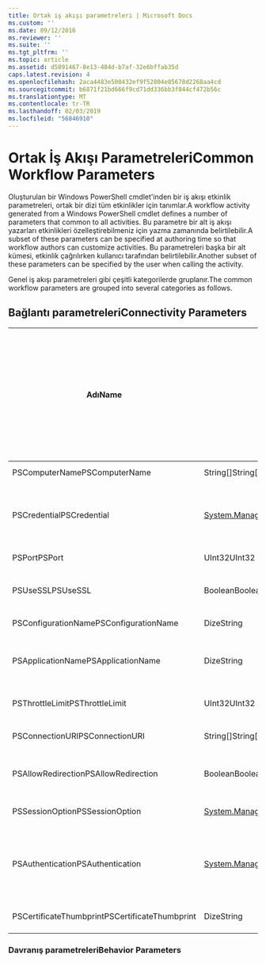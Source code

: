 ```yaml
---
title: Ortak iş akışı parametreleri | Microsoft Docs
ms.custom: ''
ms.date: 09/12/2016
ms.reviewer: ''
ms.suite: ''
ms.tgt_pltfrm: ''
ms.topic: article
ms.assetid: d5891467-8e13-484d-b7af-32e6bffab35d
caps.latest.revision: 4
ms.openlocfilehash: 2aca4483e500432ef9f52804e85678d2268aa4cd
ms.sourcegitcommit: b6871f21bd666f9cd71dd336bb3f844cf472b56c
ms.translationtype: MT
ms.contentlocale: tr-TR
ms.lasthandoff: 02/03/2019
ms.locfileid: "56846910"
---
```

# <a name="common-workflow-parameters"></a><span data-ttu-id="17047-102">Ortak İş Akışı Parametreleri</span><span class="sxs-lookup"><span data-stu-id="17047-102">Common Workflow Parameters</span></span>

<span data-ttu-id="17047-103">Oluşturulan bir Windows PowerShell cmdlet'inden bir iş akışı etkinlik parametreleri, ortak bir dizi tüm etkinlikler için tanımlar.</span><span class="sxs-lookup"><span data-stu-id="17047-103">A workflow activity generated from a Windows PowerShell cmdlet  defines a number of parameters that common to all activities.</span></span> <span data-ttu-id="17047-104">Bu parametre bir alt iş akışı yazarları etkinlikleri özelleştirebilmeniz için yazma zamanında belirtilebilir.</span><span class="sxs-lookup"><span data-stu-id="17047-104">A subset of these parameters can be specified at authoring time so that workflow authors can customize activities.</span></span> <span data-ttu-id="17047-105">Bu parametreleri başka bir alt kümesi, etkinlik çağrılırken kullanıcı tarafından belirtilebilir.</span><span class="sxs-lookup"><span data-stu-id="17047-105">Another subset of these parameters can be specified by the user when calling the activity.</span></span>

<span data-ttu-id="17047-106">Genel iş akışı parametreleri gibi çeşitli kategorilerde gruplanır.</span><span class="sxs-lookup"><span data-stu-id="17047-106">The common workflow parameters are grouped into several categories as follows.</span></span>

## <a name="connectivity-parameters"></a><span data-ttu-id="17047-107">Bağlantı parametreleri</span><span class="sxs-lookup"><span data-stu-id="17047-107">Connectivity Parameters</span></span>

|<span data-ttu-id="17047-108">Adı</span><span class="sxs-lookup"><span data-stu-id="17047-108">Name</span></span>|<span data-ttu-id="17047-109">Tür</span><span class="sxs-lookup"><span data-stu-id="17047-109">Type</span></span>|<span data-ttu-id="17047-110">Açıklama</span><span class="sxs-lookup"><span data-stu-id="17047-110">Description</span></span>|<span data-ttu-id="17047-111">Yürütme zaman son kullanıcı tarafından belirtilen?</span><span class="sxs-lookup"><span data-stu-id="17047-111">Can be specified by end user at execution time?</span></span>|<span data-ttu-id="17047-112">Yazma sırasında iş akışı yazar tarafından belirtilen?</span><span class="sxs-lookup"><span data-stu-id="17047-112">Can be specified by workflow author at authoring time?</span></span>|<span data-ttu-id="17047-113">Örnek oluşturma iş akışı yazar tarafından belirtilen?</span><span class="sxs-lookup"><span data-stu-id="17047-113">Can be specified by workflow author at instantiation?</span></span>|
|----------|----------|-----------------|-----------------------------------------------------|------------------------------------------------------------|-----------------------------------------------------------|
|<span data-ttu-id="17047-114">PSComputerName</span><span class="sxs-lookup"><span data-stu-id="17047-114">PSComputerName</span></span>|<span data-ttu-id="17047-115">String[]</span><span class="sxs-lookup"><span data-stu-id="17047-115">String[]</span></span>|<span data-ttu-id="17047-116">İşleri başlatmak istediğiniz bilgisayar adlarının listesi.</span><span class="sxs-lookup"><span data-stu-id="17047-116">A list of computer names for which to launch jobs.</span></span>|<span data-ttu-id="17047-117">Evet</span><span class="sxs-lookup"><span data-stu-id="17047-117">Yes</span></span>|<span data-ttu-id="17047-118">Evet</span><span class="sxs-lookup"><span data-stu-id="17047-118">Yes</span></span>|<span data-ttu-id="17047-119">Evet</span><span class="sxs-lookup"><span data-stu-id="17047-119">Yes</span></span>|
|<span data-ttu-id="17047-120">PSCredential</span><span class="sxs-lookup"><span data-stu-id="17047-120">PSCredential</span></span>|[<span data-ttu-id="17047-121">System.Management.Automation.Pscredential</span><span class="sxs-lookup"><span data-stu-id="17047-121">System.Management.Automation.Pscredential</span></span>](/dotnet/api/System.Management.Automation.PSCredential)|<span data-ttu-id="17047-122">Kullanılacak kimlik doğrulaması kimlik bilgisini PSComputerName parametresi tarafından belirtilen bilgisayara oturum açmak için.</span><span class="sxs-lookup"><span data-stu-id="17047-122">The authentication credential to use to login to the computers specified by the PSComputerName parameter.</span></span> <span data-ttu-id="17047-123">Bu parametre yalnızca PSComputerName belirtilmezse geçerli değil.</span><span class="sxs-lookup"><span data-stu-id="17047-123">This parameter is valid only if PSComputerName is specified.</span></span>|<span data-ttu-id="17047-124">Evet</span><span class="sxs-lookup"><span data-stu-id="17047-124">Yes</span></span>|<span data-ttu-id="17047-125">Evet</span><span class="sxs-lookup"><span data-stu-id="17047-125">Yes</span></span>|<span data-ttu-id="17047-126">Evet</span><span class="sxs-lookup"><span data-stu-id="17047-126">Yes</span></span>|
|<span data-ttu-id="17047-127">PSPort</span><span class="sxs-lookup"><span data-stu-id="17047-127">PSPort</span></span>|<span data-ttu-id="17047-128">UInt32</span><span class="sxs-lookup"><span data-stu-id="17047-128">UInt32</span></span>|<span data-ttu-id="17047-129">İş akışını çalıştırmak için kullanılacak bağlantı noktası.</span><span class="sxs-lookup"><span data-stu-id="17047-129">The port to be used to run the workflow.</span></span>|<span data-ttu-id="17047-130">Evet</span><span class="sxs-lookup"><span data-stu-id="17047-130">Yes</span></span>|<span data-ttu-id="17047-131">Evet</span><span class="sxs-lookup"><span data-stu-id="17047-131">Yes</span></span>|<span data-ttu-id="17047-132">Evet</span><span class="sxs-lookup"><span data-stu-id="17047-132">Yes</span></span>|
|<span data-ttu-id="17047-133">PSUseSSL</span><span class="sxs-lookup"><span data-stu-id="17047-133">PSUseSSL</span></span>|<span data-ttu-id="17047-134">Boolean</span><span class="sxs-lookup"><span data-stu-id="17047-134">Boolean</span></span>|<span data-ttu-id="17047-135">İş akışını çalıştırmak için uzak bilgisayara güvenli bir bağlantı kurmak için Güvenli Yuva Katmanı (SSL) protokolünü kullanır.</span><span class="sxs-lookup"><span data-stu-id="17047-135">Use Secure Sockets Layer (SSL) protocol to establish a secure connection to the remote computer to run the workflow.</span></span>|<span data-ttu-id="17047-136">Evet</span><span class="sxs-lookup"><span data-stu-id="17047-136">Yes</span></span>|<span data-ttu-id="17047-137">Evet</span><span class="sxs-lookup"><span data-stu-id="17047-137">Yes</span></span>|<span data-ttu-id="17047-138">Evet</span><span class="sxs-lookup"><span data-stu-id="17047-138">Yes</span></span>|
|<span data-ttu-id="17047-139">PSConfigurationName</span><span class="sxs-lookup"><span data-stu-id="17047-139">PSConfigurationName</span></span>|<span data-ttu-id="17047-140">Dize</span><span class="sxs-lookup"><span data-stu-id="17047-140">String</span></span>|<span data-ttu-id="17047-141">İş akışı çalıştırmak için kullanılan oturum yapılandırması.</span><span class="sxs-lookup"><span data-stu-id="17047-141">The session configuration used to run the workflow.</span></span>|<span data-ttu-id="17047-142">Evet</span><span class="sxs-lookup"><span data-stu-id="17047-142">Yes</span></span>|<span data-ttu-id="17047-143">Evet</span><span class="sxs-lookup"><span data-stu-id="17047-143">Yes</span></span>|<span data-ttu-id="17047-144">Evet</span><span class="sxs-lookup"><span data-stu-id="17047-144">Yes</span></span>|
|<span data-ttu-id="17047-145">PSApplicationName</span><span class="sxs-lookup"><span data-stu-id="17047-145">PSApplicationName</span></span>|<span data-ttu-id="17047-146">Dize</span><span class="sxs-lookup"><span data-stu-id="17047-146">String</span></span>|<span data-ttu-id="17047-147">' % S'bağlantı URI'si iş akışı yürütme için uygulama adı kısmı.</span><span class="sxs-lookup"><span data-stu-id="17047-147">The application name portion of the connection URI for the workflow execution.</span></span> <span data-ttu-id="17047-148">Yalnızca ConnectionURI parametresi kullanmadığınızda, bu parametreyi kullanın.</span><span class="sxs-lookup"><span data-stu-id="17047-148">Use this parameter only when you are not using the ConnectionURI parameter.</span></span>|<span data-ttu-id="17047-149">Evet</span><span class="sxs-lookup"><span data-stu-id="17047-149">Yes</span></span>|<span data-ttu-id="17047-150">Evet</span><span class="sxs-lookup"><span data-stu-id="17047-150">Yes</span></span>|<span data-ttu-id="17047-151">Evet</span><span class="sxs-lookup"><span data-stu-id="17047-151">Yes</span></span>|
|<span data-ttu-id="17047-152">PSThrottleLimit</span><span class="sxs-lookup"><span data-stu-id="17047-152">PSThrottleLimit</span></span>|<span data-ttu-id="17047-153">UInt32</span><span class="sxs-lookup"><span data-stu-id="17047-153">UInt32</span></span>|<span data-ttu-id="17047-154">İş akışı çalıştırma kurulabilecek eş zamanlı bağlantı sayısı.</span><span class="sxs-lookup"><span data-stu-id="17047-154">The maximum number of concurrent connections that can be established to run the workflow.</span></span>|<span data-ttu-id="17047-155">Evet</span><span class="sxs-lookup"><span data-stu-id="17047-155">Yes</span></span>|<span data-ttu-id="17047-156">TBD</span><span class="sxs-lookup"><span data-stu-id="17047-156">TBD</span></span>|<span data-ttu-id="17047-157">Evet</span><span class="sxs-lookup"><span data-stu-id="17047-157">Yes</span></span>|
|<span data-ttu-id="17047-158">PSConnectionURI</span><span class="sxs-lookup"><span data-stu-id="17047-158">PSConnectionURI</span></span>|<span data-ttu-id="17047-159">String[]</span><span class="sxs-lookup"><span data-stu-id="17047-159">String[]</span></span>|<span data-ttu-id="17047-160">İş akışı çalıştırmak için kullanılan etkileşimli oturumları için uç noktaları belirtin tam URI dizisi.</span><span class="sxs-lookup"><span data-stu-id="17047-160">An array of fully-qualified URIs that specify the endpoints for the interactive sessions used to run the workflow.</span></span>|<span data-ttu-id="17047-161">Evet</span><span class="sxs-lookup"><span data-stu-id="17047-161">Yes</span></span>|<span data-ttu-id="17047-162">Evet</span><span class="sxs-lookup"><span data-stu-id="17047-162">Yes</span></span>|<span data-ttu-id="17047-163">Evet</span><span class="sxs-lookup"><span data-stu-id="17047-163">Yes</span></span>|
|<span data-ttu-id="17047-164">PSAllowRedirection</span><span class="sxs-lookup"><span data-stu-id="17047-164">PSAllowRedirection</span></span>|<span data-ttu-id="17047-165">Boolean</span><span class="sxs-lookup"><span data-stu-id="17047-165">Boolean</span></span>|<span data-ttu-id="17047-166">Bu bağlantının iş akışını çalıştırmak için alternatif bir URI'ye yeniden yönlendirme izin verilip verilmeyeceğini belirtir.</span><span class="sxs-lookup"><span data-stu-id="17047-166">Specifies whether to allow redirection of this connection to an alternate URI to run the workflow.</span></span>|<span data-ttu-id="17047-167">Evet</span><span class="sxs-lookup"><span data-stu-id="17047-167">Yes</span></span>|<span data-ttu-id="17047-168">Evet</span><span class="sxs-lookup"><span data-stu-id="17047-168">Yes</span></span>|<span data-ttu-id="17047-169">Evet</span><span class="sxs-lookup"><span data-stu-id="17047-169">Yes</span></span>|
|<span data-ttu-id="17047-170">PSSessionOption</span><span class="sxs-lookup"><span data-stu-id="17047-170">PSSessionOption</span></span>|[<span data-ttu-id="17047-171">System.Management.Automation.Remoting.Pssessionoption</span><span class="sxs-lookup"><span data-stu-id="17047-171">System.Management.Automation.Remoting.Pssessionoption</span></span>](/dotnet/api/System.Management.Automation.Remoting.PSSessionOption)|<span data-ttu-id="17047-172">İş akışını çalıştırmak için kullanılan oturum için Gelişmiş Seçenekleri.</span><span class="sxs-lookup"><span data-stu-id="17047-172">Advanced options for the session used to run the workflow.</span></span>|<span data-ttu-id="17047-173">Evet</span><span class="sxs-lookup"><span data-stu-id="17047-173">Yes</span></span>|<span data-ttu-id="17047-174">Evet</span><span class="sxs-lookup"><span data-stu-id="17047-174">Yes</span></span>|<span data-ttu-id="17047-175">Evet</span><span class="sxs-lookup"><span data-stu-id="17047-175">Yes</span></span>|
|<span data-ttu-id="17047-176">PSAuthentication</span><span class="sxs-lookup"><span data-stu-id="17047-176">PSAuthentication</span></span>|[<span data-ttu-id="17047-177">System.Management.Automation.Runspaces.Authenticationmechanism</span><span class="sxs-lookup"><span data-stu-id="17047-177">System.Management.Automation.Runspaces.Authenticationmechanism</span></span>](/dotnet/api/System.Management.Automation.Runspaces.AuthenticationMechanism)|<span data-ttu-id="17047-178">Değerini [System.Management.Automation.Runspaces.Authenticationmechanism](/dotnet/api/System.Management.Automation.Runspaces.AuthenticationMechanism) kullanıcının kimlik bilgilerini doğrulamak için kullanılan kimlik doğrulama mekanizması belirten sabit listesi.</span><span class="sxs-lookup"><span data-stu-id="17047-178">A value of the [System.Management.Automation.Runspaces.Authenticationmechanism](/dotnet/api/System.Management.Automation.Runspaces.AuthenticationMechanism) enumeration that specifies the authentication mechanism used to authenticate the user's credentials.</span></span>|<span data-ttu-id="17047-179">Evet</span><span class="sxs-lookup"><span data-stu-id="17047-179">Yes</span></span>|<span data-ttu-id="17047-180">Evet</span><span class="sxs-lookup"><span data-stu-id="17047-180">Yes</span></span>|<span data-ttu-id="17047-181">Evet</span><span class="sxs-lookup"><span data-stu-id="17047-181">Yes</span></span>|
|<span data-ttu-id="17047-182">PSCertificateThumbprint</span><span class="sxs-lookup"><span data-stu-id="17047-182">PSCertificateThumbprint</span></span>|<span data-ttu-id="17047-183">Dize</span><span class="sxs-lookup"><span data-stu-id="17047-183">String</span></span>|<span data-ttu-id="17047-184">Dijital ortak anahtar sertifikası (X509) iş akışı çalıştırma izni olan bir kullanıcı hesabının.</span><span class="sxs-lookup"><span data-stu-id="17047-184">The digital public key certificate (X509) of a user account that has permission to run the workflow.</span></span>|<span data-ttu-id="17047-185">Evet</span><span class="sxs-lookup"><span data-stu-id="17047-185">Yes</span></span>|<span data-ttu-id="17047-186">Evet</span><span class="sxs-lookup"><span data-stu-id="17047-186">Yes</span></span>|<span data-ttu-id="17047-187">Evet</span><span class="sxs-lookup"><span data-stu-id="17047-187">Yes</span></span>|

### <a name="behavior-parameters"></a><span data-ttu-id="17047-188">Davranış parametreleri</span><span class="sxs-lookup"><span data-stu-id="17047-188">Behavior Parameters</span></span>